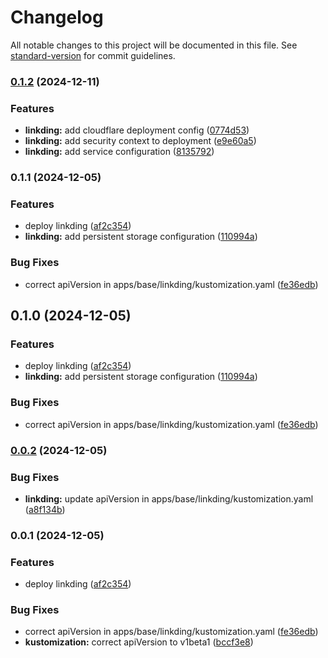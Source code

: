 # Changelog

All notable changes to this project will be documented in this file. See [standard-version](https://github.com/conventional-changelog/standard-version) for commit guidelines.

### [0.1.2](https://github.com/timenglesf/pi-homelab/compare/v0.1.1...v0.1.2) (2024-12-11)

### Features

- **linkding:** add cloudflare deployment config ([0774d53](https://github.com/timenglesf/pi-homelab/commit/0774d53be63864592ba3c240c9d8d6eca8af4308))
- **linkding:** add security context to deployment ([e9e60a5](https://github.com/timenglesf/pi-homelab/commit/e9e60a53cb436bcf71f9240cdcbbb3fca62a2b94))
- **linkding:** add service configuration ([8135792](https://github.com/timenglesf/pi-homelab/commit/8135792a0acf6b73770a0ffe5bc3b767a36cc93b))

### 0.1.1 (2024-12-05)

### Features

- deploy linkding ([af2c354](https://github.com/timenglesf/pi-homelab/commit/af2c3545607533dfcf5b5a75d7f198eac9ee5b11))
- **linkding:** add persistent storage configuration ([110994a](https://github.com/timenglesf/pi-homelab/commit/110994a810922e6ded10538a1b72cc90e1ae6171))

### Bug Fixes

- correct apiVersion in apps/base/linkding/kustomization.yaml ([fe36edb](https://github.com/timenglesf/pi-homelab/commit/fe36edb0db40dfd446b2ee7af0aa9d9545dc88cc))

## 0.1.0 (2024-12-05)

### Features

- deploy linkding ([af2c354](https://github.com/timenglesf/pi-homelab/commit/af2c3545607533dfcf5b5a75d7f198eac9ee5b11))
- **linkding:** add persistent storage configuration ([110994a](https://github.com/timenglesf/pi-homelab/commit/110994a810922e6ded10538a1b72cc90e1ae6171))

### Bug Fixes

- correct apiVersion in apps/base/linkding/kustomization.yaml ([fe36edb](https://github.com/timenglesf/pi-homelab/commit/fe36edb0db40dfd446b2ee7af0aa9d9545dc88cc))

### [0.0.2](https://github.com/timenglesf/pi-homelab/compare/v0.0.1...v0.0.2) (2024-12-05)

### Bug Fixes

- **linkding:** update apiVersion in apps/base/linkding/kustomization.yaml ([a8f134b](https://github.com/timenglesf/pi-homelab/commit/a8f134b448195d85db7392a7a2203018fa8d819c))

### 0.0.1 (2024-12-05)

### Features

- deploy linkding ([af2c354](https://github.com/timenglesf/pi-homelab/commit/af2c3545607533dfcf5b5a75d7f198eac9ee5b11))

### Bug Fixes

- correct apiVersion in apps/base/linkding/kustomization.yaml ([fe36edb](https://github.com/timenglesf/pi-homelab/commit/fe36edb0db40dfd446b2ee7af0aa9d9545dc88cc))
- **kustomization:** correct apiVersion to v1beta1 ([bccf3e8](https://github.com/timenglesf/pi-homelab/commit/bccf3e862438c2dc56534c7b2ed22dd578f1a9ae))

